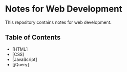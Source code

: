 # Notes for Web Development

This repository contains notes for web development.

## Table of Contents

- [HTML]
- [CSS]
- [JavaScript]
- [jQuery]
